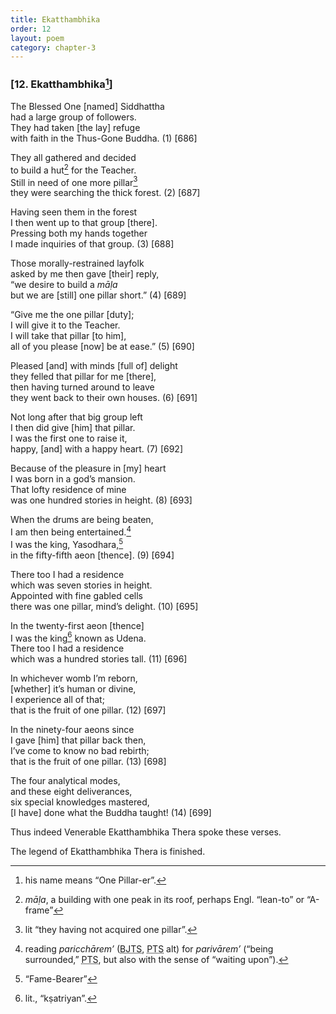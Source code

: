 ```yaml
---
title: Ekatthambhika
order: 12
layout: poem
category: chapter-3
---
```


### \[12. Ekatthambhika[^1]\]

The Blessed One \[named\] Siddhattha  
had a large group of followers.  
They had taken \[the lay\] refuge  
with faith in the Thus-Gone Buddha. (1) \[686\]

They all gathered and decided  
to build a hut[^2] for the Teacher.  
Still in need of one more pillar[^3]  
they were searching the thick forest. (2) \[687\]

Having seen them in the forest  
I then went up to that group \[there\].  
Pressing both my hands together  
I made inquiries of that group. (3) \[688\]

Those morally-restrained layfolk  
asked by me then gave \[their\] reply,  
“we desire to build a *māḷa*  
but we are \[still\] one pillar short.” (4) \[689\]

“Give me the one pillar \[duty\];  
I will give it to the Teacher.  
I will take that pillar \[to him\],  
all of you please \[now\] be at ease.” (5) \[690\]

Pleased \[and\] with minds \[full of\] delight  
they felled that pillar for me \[there\],  
then having turned around to leave  
they went back to their own houses. (6) \[691\]

Not long after that big group left  
I then did give \[him\] that pillar.  
I was the first one to raise it,  
happy, \[and\] with a happy heart. (7) \[692\]

Because of the pleasure in \[my\] heart  
I was born in a god’s mansion.  
That lofty residence of mine  
was one hundred stories in height. (8) \[693\]

When the drums are being beaten,  
I am then being entertained.[^4]  
I was the king, Yasodhara,[^5]  
in the fifty-fifth aeon \[thence\]. (9) \[694\]

There too I had a residence  
which was seven stories in height.  
Appointed with fine gabled cells  
there was one pillar, mind’s delight. (10) \[695\]

In the twenty-first aeon \[thence\]  
I was the king[^6] known as Udena.  
There too I had a residence  
which was a hundred stories tall. (11) \[696\]

In whichever womb I’m reborn,  
\[whether\] it’s human or divine,  
I experience all of that;  
that is the fruit of one pillar. (12) \[697\]

In the ninety-four aeons since  
I gave \[him\] that pillar back then,  
I’ve come to know no bad rebirth;  
that is the fruit of one pillar. (13) \[698\]

The four analytical modes,  
and these eight deliverances,  
six special knowledges mastered,  
\[I have\] done what the Buddha taught! (14) \[699\]

Thus indeed Venerable Ekatthambhika Thera spoke these verses.

The legend of Ekatthambhika Thera is finished.

[^1]: his name means “One Pillar-er”.

[^2]: *māḷa*, a building with one peak in its roof, perhaps Engl. “lean-to” or “A-frame”

[^3]: lit “they having not acquired one pillar”.

[^4]: reading *pari<span class="diacritics" data-state="on">c</span><span class="no-diacritics" data-state="off">ch</span>ārem’* (<abbr title="Buddha Jayanthi Tripitaka Series">BJTS</abbr>, <abbr title="Pali Text Society">PTS</abbr> alt) for *parivārem’* (“being surrounded,” <abbr title="Pali Text Society">PTS</abbr>, but also with the sense of “waiting upon”).

[^5]: “Fame-Bearer”

[^6]: lit., “kṣatriyan”.
